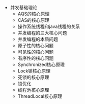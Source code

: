 * 并发基础理论
  * AQS的核心原理
  * CAS的核心原理
  * 操作系统线程和java线程的关系
  * 并发编程的三大核心问题
  * 并发编程的本质问题
  * 原子性的核心问题
  * 可见性的核心问题
  * 有序性的核心问题
  * Synchronized核心原理
  * Lock锁核心原理
  * 死锁的核心原理
  * 锁优化
  * 线程池核心原理
  * ThreadLocal核心原理
